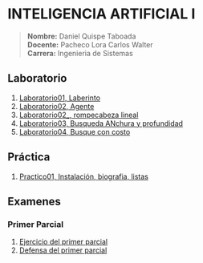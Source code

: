 # INTELIGENCIA ARTIFICIAL I
> **Nombre:** Daniel Quispe Taboada <br>
> **Docente:** Pacheco Lora Carlos Walter <br>
> **Carrera:** Ingenieria de Sistemas
## Laboratorio
1. [Laboratorio01, Laberinto](https://github.com/DanielQuispeT/SIS420_DQT/tree/main/Laboratorio/Laboratorio01)
2. [Laboratorio02, Agente](https://github.com/DanielQuispeT/SIS420_DQT/tree/main/Laboratorio/Laboratorio02)
2. [Laboratorio02_, rompecabeza lineal](https://github.com/DanielQuispeT/SIS420_DQT/tree/main/Laboratorio/Laboratorio02_)
3. [Laboratorio03, Busqueda ANchura y profundidad](https://github.com/DanielQuispeT/SIS420_DQT/tree/main/Laboratorio/Laboratorio03)
4. [Laboratorio04, Busque con costo](https://github.com/DanielQuispeT/SIS420_DQT/tree/main/Laboratorio/Laboratorio04)
## Práctica
1. [Practico01, Instalación, biografia, listas](https://github.com/DanielQuispeT/SIS420_DQT/tree/main/Practicas/Practica01)
## Examenes 
### Primer Parcial
1. [Ejercicio del primer parcial](https://github.com/DanielQuispeT/SIS420_DQT/tree/main/Examen/QuispeTaboadaDaniel_1P)
2. [Defensa del primer parcial](https://github.com/DanielQuispeT/SIS420_DQT/tree/main/Examen/QuispeTaboadaDaniel_1P_Defensa)
